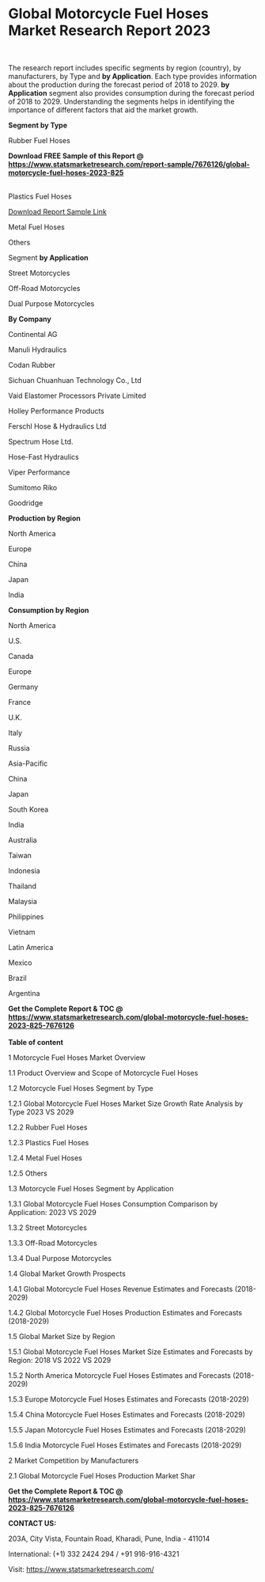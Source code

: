 <h1>Global Motorcycle Fuel Hoses Market Research Report 2023</h1><br/><p>The research report includes specific segments by region (country), by manufacturers, by Type and <strong>by Application</strong>. Each type provides information about the production during the forecast period of 2018 to 2029. <strong>by Application</strong> segment also provides consumption during the forecast period of 2018 to 2029. Understanding the segments helps in identifying the importance of different factors that aid the market growth.</p><p><strong>Segment by Type</strong></p><p>Rubber Fuel Hoses</p><div><b>Download FREE Sample of this Report @ <a href="https://www.statsmarketresearch.com/download-free-sample/7676126/global-motorcycle-fuel-hoses-2023-825">https://www.statsmarketresearch.com/report-sample/7676126/global-motorcycle-fuel-hoses-2023-825</a></b></div><br><p>Plastics Fuel Hoses</p><p><a href="https://www.statsmarketresearch.com/download-free-sample/7676126/global-motorcycle-fuel-hoses-2023-825">Download Report Sample Link</a></p><p>Metal Fuel Hoses</p><p>Others</p><p>Segment <strong>by Application</strong></p><p>Street Motorcycles</p><p>Off-Road Motorcycles</p><p>Dual Purpose Motorcycles</p><p><strong>By Company</strong></p><p>Continental AG</p><p>Manuli Hydraulics</p><p>Codan Rubber</p><p>Sichuan Chuanhuan Technology Co., Ltd</p><p>Vaid Elastomer Processors Private Limited</p><p>Holley Performance Products</p><p>Ferschl Hose & Hydraulics Ltd</p><p>Spectrum Hose Ltd.</p><p>Hose-Fast Hydraulics</p><p>Viper Performance</p><p>Sumitomo Riko</p><p>Goodridge</p><p><strong>Production by Region</strong></p><p>North America</p><p>Europe</p><p>China</p><p>Japan</p><p>India</p><p><strong>Consumption by Region</strong></p><p>North America</p><p>U.S.</p><p>Canada</p><p>Europe</p><p>Germany</p><p>France</p><p>U.K.</p><p>Italy</p><p>Russia</p><p>Asia-Pacific</p><p>China</p><p>Japan</p><p>South Korea</p><p>India</p><p>Australia</p><p>Taiwan</p><p>Indonesia</p><p>Thailand</p><p>Malaysia</p><p>Philippines</p><p>Vietnam</p><p>Latin America</p><p>Mexico</p><p>Brazil</p><p>Argentina</p><div><b>Get the Complete Report & TOC @ <a href="https://www.statsmarketresearch.com/global-motorcycle-fuel-hoses-2023-825-7676126">https://www.statsmarketresearch.com/global-motorcycle-fuel-hoses-2023-825-7676126</a></b></div><br><b>Table of content</b><p>1 Motorcycle Fuel Hoses Market Overview<br />
 
  1.1 Product Overview and Scope of Motorcycle Fuel Hoses<br />
 
  1.2 Motorcycle Fuel Hoses Segment by Type<br />
 
  1.2.1 Global Motorcycle Fuel Hoses Market Size Growth Rate Analysis by Type 2023 VS 2029<br />
 
  1.2.2 Rubber Fuel Hoses<br />
 
  1.2.3 Plastics Fuel Hoses<br />
 
  1.2.4 Metal Fuel Hoses<br />
 
  1.2.5 Others<br />
 
  1.3 Motorcycle Fuel Hoses Segment by Application<br />
 
  1.3.1 Global Motorcycle Fuel Hoses Consumption Comparison by Application: 2023 VS 2029<br />
 
  1.3.2 Street Motorcycles<br />
 
  1.3.3 Off-Road Motorcycles<br />
 
  1.3.4 Dual Purpose Motorcycles<br />
 
  1.4 Global Market Growth Prospects<br />
 
  1.4.1 Global Motorcycle Fuel Hoses Revenue Estimates and Forecasts (2018-2029)<br />
 
  1.4.2 Global Motorcycle Fuel Hoses Production Estimates and Forecasts (2018-2029)<br />
 
  1.5 Global Market Size by Region<br />
 
  1.5.1 Global Motorcycle Fuel Hoses Market Size Estimates and Forecasts by Region: 2018 VS 2022 VS 2029<br />
 
  1.5.2 North America Motorcycle Fuel Hoses Estimates and Forecasts (2018-2029)<br />
 
  1.5.3 Europe Motorcycle Fuel Hoses Estimates and Forecasts (2018-2029)<br />
 
  1.5.4 China Motorcycle Fuel Hoses Estimates and Forecasts (2018-2029)<br />
 
  1.5.5 Japan Motorcycle Fuel Hoses Estimates and Forecasts (2018-2029)<br />
 
  1.5.6 India Motorcycle Fuel Hoses Estimates and Forecasts (2018-2029)<br />
 
 2 Market Competition by Manufacturers<br />
 
  2.1 Global Motorcycle Fuel Hoses Production Market Shar<br><div><b>Get the Complete Report & TOC @ <a href="https://www.statsmarketresearch.com/global-motorcycle-fuel-hoses-2023-825-7676126">https://www.statsmarketresearch.com/global-motorcycle-fuel-hoses-2023-825-7676126</a></b></div></p>
 
 <b>CONTACT US:</b><br>
 
 203A, City Vista, Fountain Road, Kharadi, Pune, India - 411014 <br>
 
 International: (+1) 332 2424 294 / +91 916-916-4321<br>
 
 Visit: <a href="https://www.statsmarketresearch.com/">https://www.statsmarketresearch.com/</a>
 
 <br>